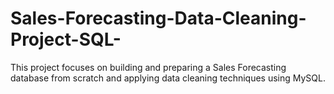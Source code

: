 # Sales-Forecasting-Data-Cleaning-Project-SQL-
This project focuses on building and preparing a Sales Forecasting database from scratch and applying data cleaning techniques using MySQL.
